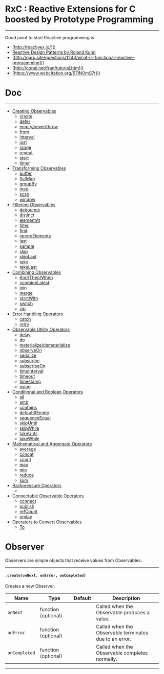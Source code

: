 # RxC : Reactive Extensions for C boosted by Prototype Programming 
---
Good point to start Reactive programming is 
- [http://reactivex.io/]()
- [Reactive Design Patterns by Roland Kuhn]()
- [http://qaru.site/questions/1243/what-is-functional-reactive-programming]()
- [http://conal.net/fran/tutorial.htm]()
- [https://www.webcitation.org/67lNOmS7t]()
# Doc
---
- [Creating Observables]()
  - [create]()
  - [defer]()
  - [empty/never/throw ]()
  - [from]()
  - [interval ]()  
  - [just ]()
  - [range]()
  - [repeat ]()
  - [start]()
  - [timer]()
- [Transforming Observables]()
  - [buffer]()
  - [flatMap]()
  - [groupBy]()
  - [map]()  
  - [scan]()
  - [window]()
- [Filtering Observables]()
  - [debounce]()
  - [distinct]()
  - [elementAt]()
  - [filter]()
  - [first]()
  - [ignoreElements]()
  - [last]()
  - [sample]()
  - [skip]()
  - [skipLast]()
  - [take]()
  - [takeLast]()
- [Combining Observables]()
  - [And/Then/When]()
  - [combineLatest]()
  - [join]()
  - [merge]()
  - [startWith]()
  - [switch]()
  - [zip]()
- [Error Handling Operators]()
  - [catch]()
  - [retry]()
- [Observable Utility Operators]()
  - [delay]()
  - [do]()
  - [materialize/dematerialize]()
  - [observeOn]()
  - [serialize]()
  - [subscribe]()
  - [subscribeOn]()
  - [timeInterval]()
  - [timeout]()
  - [timestamp]()
  - [using]()
- [Conditional and Boolean Operators]()
  - [all]()
  - [amb]()
  - [contains]()
  - [defaultIfEmpty]()
  - [sequenceEqual]()
  - [skipUntil]()
  - [skipWhile]()
  - [takeUntil]()
  - [takeWhile]()
- [Mathematical and Aggregate Operators]()
  - [average]()
  - [concat]()
  - [count]()
  - [max]()
  - [min]()
  - [reduce]()
  - [sum]()
- [Backpressure Operators]()
  - []()
- [Connectable Observable Operators]()
  - [connect]()
  - [publish]()
  - [refCount]()
  - [replay]()
- [Operators to Convert Observables]()
  - [To]()

# Observer

Observers are simple objects that receive values from Observables.

---

#### `.create(onNext, onError, onCompleted)`

Creates a new Observer.

| Name | Type | Default | Description |
|------|------|---------|-------------|
| `onNext` | function (optional) |  | Called when the Observable produces a value. |
| `onError` | function (optional) |  | Called when the Observable terminates due to an error. |
| `onCompleted` | function (optional) |  | Called when the Observable completes normally. |

---
